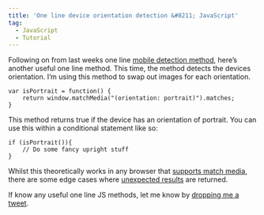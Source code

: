 ```yaml
---
title: 'One line device orientation detection &#8211; JavaScript'
tag:
  - JavaScript
  - Tutorial
---
```

Following on from last weeks one line <a href="http://tonyedwardspz.co.uk/blog/javascript-mobile-device-detection-the-easy-way/" target="_blank">mobile detection method</a>, here&#8217;s another useful one line method. This time, the method detects the devices orientation. I&#8217;m using this method to swap out images for each orientation.

<pre data-language="javascript"><code>var isPortrait = function() {
    return window.matchMedia("(orientation: portrait)").matches;
}</code></pre>

This method returns true if the device has an orientation of portrait. You can use this within a conditional statement like so:

<pre data-language="javascript"><code>if (isPortrait()){
    // Do some fancy upright stuff
}</code></pre>

Whilst this theoretically works in any browser that <a href="http://caniuse.com/#feat=matchmedia" target="_blank">supports match media</a>, there are some edge cases where <a href="http://www.matthewgifford.com/blog/2011/12/22/a-misconception-about-window-orientation/" target="_blank">unexpected&nbsp;results</a> are returned.

If&nbsp;know any useful one line JS methods, let me know by <a href="https://twitter.com/tonyedwardspz" target="_blank">dropping me a tweet</a>.
